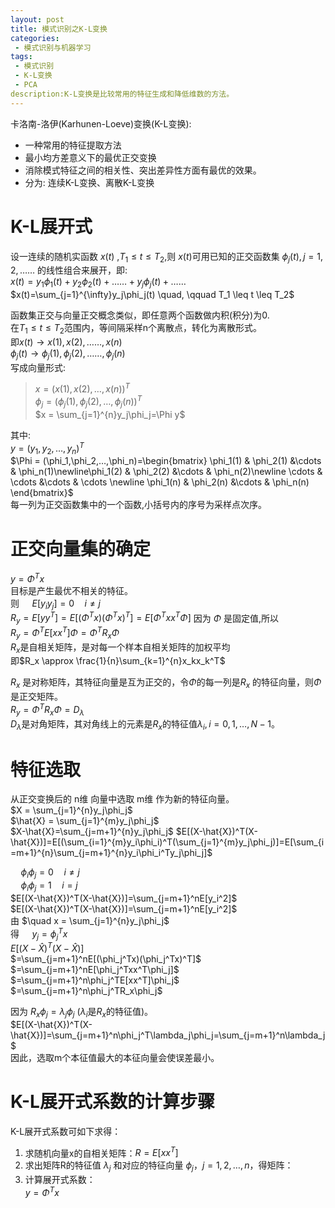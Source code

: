 ```yaml
---
layout: post
title: 模式识别之K-L变换
categories:
 - 模式识别与机器学习
tags:
 - 模式识别
 - K-L变换
 - PCA
description:K-L变换是比较常用的特征生成和降低维数的方法。
---
```


卡洛南-洛伊(Karhunen-Loeve)变换(K-L变换): 
 
*  一种常用的特征提取方法
*  最小均方差意义下的最优正交变换
*  消除模式特征之间的相关性、突出差异性方面有最优的效果。
*  分为: 连续K-L变换、离散K-L变换

# K-L展开式


设一连续的随机实函数 $x(t)$ ,$T_1 \leq t \leq T_2$,则 $x(t)$可用已知的正交函数集 ${\phi_j(t),j=1,2,……}$ 的线性组合来展开，即:  
$x(t)=y_1\phi_1(t)+y_2\phi_2(t)+……+y_j\phi_j(t)+……$   
$x(t)=\sum_{j=1}^{\infty}y_j\phi_j(t) \quad, \qquad T_1 \leq t \leq T_2$  

函数集正交与向量正交概念类似，即任意两个函数做内积(积分)为0.  
在$T_1 \leq t \leq T_2$范围内，等间隔采样n个离散点，转化为离散形式。  
即$x(t)\rightarrow {x(1),x(2),……,x(n)}$  
$\phi_j(t)\rightarrow {\phi_j(1),\phi_j(2),……,\phi_j(n)}$  
写成向量形式:  
> $x = (x(1),x(2),…,x(n))^T$  
> $\phi_j = (\phi_j(1),\phi_j(2),…,\phi_j(n))^T$  
> $x = \sum_{j=1}^{n}y_j\phi_j=\Phi y$

其中:  
	$y = (y_1,y_2,…,y_n)^T$  
	$\Phi = (\phi_1,\phi_2,…,\phi_n)=\begin{bmatrix} \phi_1(1) & \phi_2(1) &\cdots &  \phi_n(1)\newline\phi_1(2) & \phi_2(2) &\cdots &  \phi_n(2)\newline \cdots & \cdots &\cdots & \cdots \newline 
\phi_1(n) & \phi_2(n) &\cdots &  \phi_n(n) \end{bmatrix}$  
每一列为正交函数集中的一个函数,小括号内的序号为采样点次序。

# 正交向量集的确定

$y=\Phi^Tx$  
目标是产生最优不相关的特征。  
则 $\quad E[y_iy_j]=0 \quad i\neq j$  
$R_y = E[yy^T]=E[(\Phi^Tx)(\Phi^Tx)^T]=E[\Phi^Txx^T\Phi]$
因为 $\Phi$ 是固定值,所以  
$R_y = \Phi^T E[xx^T]\Phi = \Phi^T R_x\Phi$  
$R_x$是自相关矩阵，是对每一个样本自相关矩阵的加权平均  
即$R_x \approx \frac{1}{n}\sum_{k=1}^{n}x_kx_k^T$  

$R_x$ 是对称矩阵，其特征向量是互为正交的，令$\Phi$的每一列是$R_x$ 的特征向量，则$\Phi$是正交矩阵。  
$R_y = \Phi^T R_x\Phi = D_\lambda$  
$D_\lambda$是对角矩阵，其对角线上的元素是$R_x$的特征值$\lambda_i,i=0,1,…,N-1$。

# 特征选取
从正交变换后的 n维 向量中选取 m维 作为新的特征向量。  
$X = \sum_{j=1}^{n}y_j\phi_j$  
$\hat{X} = \sum_{j=1}^{m}y_j\phi_j$  
$X-\hat{X}=\sum_{j=m+1}^{n}y_j\phi_j$
$E[(X-\hat{X})^T(X-\hat{X})]=E[(\sum_{i=1}^{m}y_i\phi_i)^T(\sum_{j=1}^{m}y_j\phi_j)]=E[\sum_{i=m+1}^{n}\sum_{j=m+1}^{n}y_i\phi_i^Ty_j\phi_j]$  

$\quad \phi_i \phi_j=0 \quad i\neq j$  
$\quad \phi_i \phi_j=1 \quad i= j$  
$E[(X-\hat{X})^T(X-\hat{X})]=\sum_{j=m+1}^nE[y_i^2]$  
$E[(X-\hat{X})^T(X-\hat{X})]=\sum_{j=m+1}^nE[y_i^2]$  
由 $\quad x = \sum_{j=1}^{n}y_j\phi_j$  
得 $\quad y_j = \phi_j^Tx$  
$E[(X-\hat{X})^T(X-\hat{X})]$  
$=\sum_{j=m+1}^nE[(\phi_j^Tx)(\phi_j^Tx)^T]$  
$=\sum_{j=m+1}^nE[\phi_j^Txx^T\phi_j]$  
$=\sum_{j=m+1}^n\phi_j^TE[xx^T]\phi_j$  
$=\sum_{j=m+1}^n\phi_j^TR_x\phi_j$ 

因为 $R_x\phi_j=\lambda_j\phi_j$ ($\lambda_i$是$R_x$的特征值)。  
$E[(X-\hat{X})^T(X-\hat{X})]=\sum_{j=m+1}^n\phi_j^T\lambda_j\phi_j=\sum_{j=m+1}^n\lambda_j$  
因此，选取m个本征值最大的本征向量会使误差最小。


# K-L展开式系数的计算步骤
K-L展开式系数可如下求得：  

1.	求随机向量x的自相关矩阵：$R = E[xx^T]$2.	求出矩阵R的特征值 $λ_j$ 和对应的特征向量 $\phi_j，j = 1,2,…,n$，得矩阵：3.	计算展开式系数：  
	$y=\Phi^T x$
 

	


















